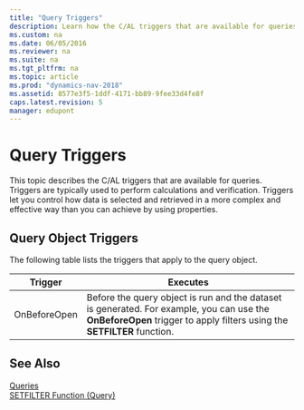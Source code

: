 ```yaml
---
title: "Query Triggers"
description: Learn how the C/AL triggers that are available for queries. Triggers are typically used to perform calculations and verification.
ms.custom: na
ms.date: 06/05/2016
ms.reviewer: na
ms.suite: na
ms.tgt_pltfrm: na
ms.topic: article
ms.prod: "dynamics-nav-2018"
ms.assetid: 8577e3f5-1ddf-4171-bb89-9fee33d4fe8f
caps.latest.revision: 5
manager: edupont
---
```

# Query Triggers
This topic describes the C/AL triggers that are available for queries. Triggers are typically used to perform calculations and verification. Triggers let you control how data is selected and retrieved in a more complex and effective way than you can achieve by using properties.  
  
## Query Object Triggers  
 The following table lists the triggers that apply to the query object.  
  
|Trigger|Executes|  
|-------------|--------------|  
|OnBeforeOpen|Before the query object is run and the dataset is generated. For example, you can use the **OnBeforeOpen** trigger to apply filters using the **SETFILTER** function.|  
  
## See Also  
 [Queries](Queries.md)   
 [SETFILTER Function \(Query\)](SETFILTER-Function--Query-.md)